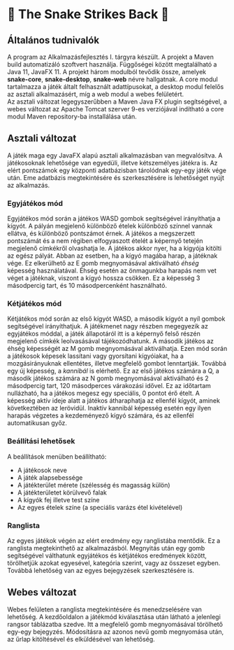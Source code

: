 # 🐍 The Snake Strikes Back 🐍

## Általános tudnivalók
A program az Alkalmazásfejlesztés I. tárgyra készült.
A projekt a Maven build automatizáló szoftvert használja. Függőségei között megtalálható a Java 11, JavaFX 11.
A projekt három modulból tevődik össze, amelyek **snake-core**, **snake-desktop**, **snake-web** névre hallgatnak.
A core modul tartalmazza a játék általt felhasznált adattípusokat, a desktop modul felelős az asztali alkalmazásért, míg a web modul a webes felületért.  
Az asztali változat legegyszerűbben a Maven Java FX plugin segítségével, a webes változat az Apache Tomcat szerver 9-es verziójával indítható a core modul Maven repository-ba installálása után.


## Asztali változat
A játék maga egy JavaFX alapú asztali alkalmazásban van megvalósítva.
A játékosoknak lehetősége van egyedüli, illetve kétszemélyes játékra is.
Az elért pontszámok egy központi adatbázisban tárolódnak egy-egy játék vége után.
Eme adatbázis megtekintésére és szerkesztésére is lehetőséget nyújt az alkalmazás.

### Egyjátékos mód
Egyjátékos mód során a játékos WASD gombok segítségével irányíthatja a kígyót.
A pályán megjelenő különböző ételek különböző színnel vannak ellátva, és különböző pontszámot érnek.
A játékos a megszerzett pontszámát és a nem régiben elfogyaszott ételét a képernyő tetején megjelenő címkékről olvashatja le.
A játékos akkor nyer, ha a kigyója kitölti az egész pályát.
Abban az esetben, ha a kígyó magába harap, a játéknak vége. Ez elkerülhető az E gomb megnyomásával aktiválható *éhség* képesség használatával.
Éhség esetén az önmagunkba harapás nem vet véget a játéknak, viszont a kígyó hossza csökken. Ez a képesség 3 másodpercig tart, és 10 másodpercenként használható.

### Kétjátékos mód
Kétjátékos mód során az első kígyót WASD, a második kígyót a nyíl gombok segítségével irányíthatjuk.
A játékmenet nagy részben megegyezik az egyjátékos móddal, a játék állapotáról itt is a képernyő felső részén megjelenő címkék leolvasásával tájékozódhatunk.
A második játékos az éhség képességét az M gomb megnyomásával aktiválhatja.
Ezen mód során a játékosok képesek lassítani vagy gyorsítani kígyóiakat, ha a mozgásirányuknak ellentétes, illetve megfelelő gombot lenntartják.
Továbbá egy új képesség, a *kannibál* is elérhető. Ez az első játékos számára a Q, a második játékos számára az N gomb megnyomásával aktiválható és 2 másodpercig tart, 120 másodperces várakozási idővel.
Ez az időtartam nullázható, ha a játékos megesz egy speciális, 0 pontot érő ételt. A képesség aktív ideje alatt a játékos átharaphatja az ellenfél kígyót, aminek következtében az lerövidül.
Inaktív kannibál képesség esetén egy ilyen harapás végzetes a kezdeményező kígyó számára, és az ellenfél automatikusan győz.

### Beállítási lehetősek
A beállítások menüben beállítható:
- A játékosok neve
- A játék alapsebessége
- A játékterület mérete (szélesség és magasság külön)
- A játékterületet körülvevő falak
- A kígyók fej illetve test színe
- Az egyes ételek színe (a speciális varázs étel kivételével)

### Ranglista
Az egyes játékok végén az elért eredmény egy ranglistába mentődik. Ez a ranglista megtekinthető az alkalmazásból.
Megnyitás után egy gomb segítségével válthatunk egyjátékos és kétjátékos eredmények között, törölhetjük azokat egyesével, kategória szerint, vagy az összeset egyben.
Továbbá lehetőség van az egyes bejegyzések szerkesztésére is.


## Webes változat
Webes felületen a ranglista megtekintésére és menedzselésére van lehetőség.
A kezdőoldalon a játékmód kiválasztása után látható a jelenlegi rangsor táblázatba szedve.
Itt a megfelelő gomb megnyomásával törölhető egy-egy bejegyzés. Módosításra az azonos nevű gomb megnyomása után, az űrlap kitöltésével és elküldésével van lehetőség.
